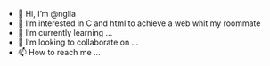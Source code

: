 - 👋 Hi, I’m @nglla
- 👀 I’m interested in C and html to achieve a web whit my roommate
- 🌱 I’m currently learning ...
- 💞️ I’m looking to collaborate on ...
- 📫 How to reach me ...

<!---
nglla/nglla is a ✨ special ✨ repository because its `README.md` (this file) appears on your GitHub profile.
You can click the Preview link to take a look at your changes.
--->
